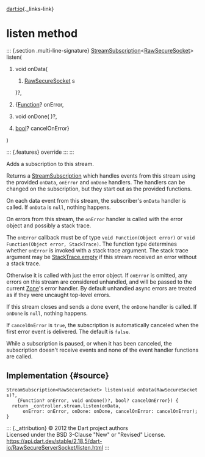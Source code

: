[dart:io](../../dart-io/dart-io-library){._links-link}

listen method
=============

::: {.section .multi-line-signature}
[StreamSubscription](../../dart-async/streamsubscription-class)\<[RawSecureSocket](../rawsecuresocket-class)\>
listen(

1.  void onData(
    1.  [RawSecureSocket](../rawsecuresocket-class) s

    )?,
2.  {[Function](../../dart-core/function-class)? onError,
3.  void onDone( )?,
4.  [bool](../../dart-core/bool-class)? cancelOnError}

)

::: {.features}
override
:::
:::

Adds a subscription to this stream.

Returns a
[StreamSubscription](../../dart-async/streamsubscription-class) which
handles events from this stream using the provided `onData`, `onError`
and `onDone` handlers. The handlers can be changed on the subscription,
but they start out as the provided functions.

On each data event from this stream, the subscriber\'s `onData` handler
is called. If `onData` is `null`, nothing happens.

On errors from this stream, the `onError` handler is called with the
error object and possibly a stack trace.

The `onError` callback must be of type `void Function(Object error)` or
`void Function(Object error, StackTrace)`. The function type determines
whether `onError` is invoked with a stack trace argument. The stack
trace argument may be
[StackTrace.empty](../../dart-core/stacktrace/empty-constant) if this
stream received an error without a stack trace.

Otherwise it is called with just the error object. If `onError` is
omitted, any errors on this stream are considered unhandled, and will be
passed to the current [Zone](../../dart-async/zone-class)\'s error
handler. By default unhandled async errors are treated as if they were
uncaught top-level errors.

If this stream closes and sends a done event, the `onDone` handler is
called. If `onDone` is `null`, nothing happens.

If `cancelOnError` is `true`, the subscription is automatically canceled
when the first error event is delivered. The default is `false`.

While a subscription is paused, or when it has been canceled, the
subscription doesn\'t receive events and none of the event handler
functions are called.

Implementation {#source}
--------------

``` {.language-dart data-language="dart"}
StreamSubscription<RawSecureSocket> listen(void onData(RawSecureSocket s)?,
    {Function? onError, void onDone()?, bool? cancelOnError}) {
  return _controller.stream.listen(onData,
      onError: onError, onDone: onDone, cancelOnError: cancelOnError);
}
```

::: {._attribution}
© 2012 the Dart project authors\
Licensed under the BSD 3-Clause \"New\" or \"Revised\" License.\
<https://api.dart.dev/stable/2.18.5/dart-io/RawSecureServerSocket/listen.html>
:::
